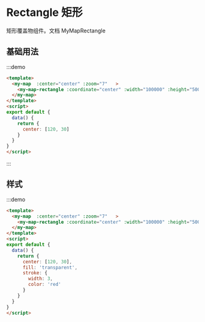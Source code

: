 # Rectangle 矩形

矩形覆盖物组件。文档<api-link href="map/my-map-rectangle"> MyMapRectangle </api-link>

## 基础用法

:::demo

```html
<template>
  <my-map  :center="center" :zoom="7"   >  
    <my-map-rectangle :coordinate="center" :width="100000" :height="50000" ></my-map-rectangle>
  </my-map>
</template>
<script>
export default {
  data() {
    return {
      center: [120, 30]
    }
  }
}
</script>
```

:::

## 样式

:::demo

```html
<template>
  <my-map  :center="center" :zoom="7"   >  
    <my-map-rectangle :coordinate="center" :width="100000" :height="50000" :fill="fill" :stroke="stroke"></my-map-rectangle>
  </my-map>
</template>
<script>
export default {
  data() {
    return {
      center: [120, 30],
      fill: 'transparent',
      stroke: {
        width: 3,
        color: 'red'
      }
    }
  }
}
</script>
```
